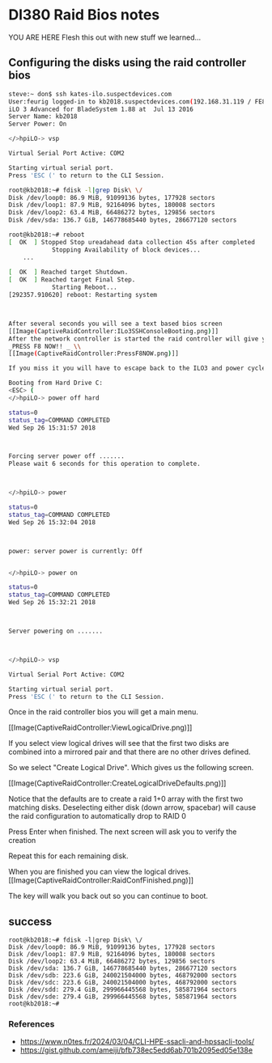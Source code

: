 # Dl380 Raid Bios notes
YOU ARE HERE Flesh this out with new stuff we learned...
## Configuring the disks using the raid controller bios

	
```sh
steve:~ don$ ssh kates-ilo.suspectdevices.com
User:feurig logged-in to kb2018.suspectdevices.com(192.168.31.119 / FE80::9E8E:99FF:FE0C:BAD8)
iLO 3 Advanced for BladeSystem 1.88 at  Jul 13 2016
Server Name: kb2018
Server Power: On

</>hpiLO-> vsp

Virtual Serial Port Active: COM2

Starting virtual serial port.
Press 'ESC (' to return to the CLI Session.

root@kb2018:~# fdisk -l|grep Disk\ \/
Disk /dev/loop0: 86.9 MiB, 91099136 bytes, 177928 sectors
Disk /dev/loop1: 87.9 MiB, 92164096 bytes, 180008 sectors
Disk /dev/loop2: 63.4 MiB, 66486272 bytes, 129856 sectors
Disk /dev/sda: 136.7 GiB, 146778685440 bytes, 286677120 sectors

root@kb2018:~# reboot
[  OK  ] Stopped Stop ureadahead data collection 45s after completed          Stopping Session 98 of user feurig.
			Stopping Availability of block devices...
	...
	
[  OK  ] Reached target Shutdown.
[  OK  ] Reached target Final Step.
			Starting Reboot...
[292357.910620] reboot: Restarting system



After several seconds you will see a text based bios screen
[[Image(CaptiveRaidController:ILo3SSHConsoleBooting.png)]]
After the network controller is started the raid controller will give you a chance to configure it. 
_PRESS F8 NOW!! _ \\ 
[[Image(CaptiveRaidController:PressF8NOW.png)]]

If you miss it you will have to escape back to the ILO3 and power cycle the machine. _(This is ok because the disks are not active until the machine actually boots)_

Booting from Hard Drive C: 
<ESC> (
</>hpiLO-> power off hard

status=0
status_tag=COMMAND COMPLETED
Wed Sep 26 15:31:57 2018



Forcing server power off .......
Please wait 6 seconds for this operation to complete.



</>hpiLO-> power         

status=0
status_tag=COMMAND COMPLETED
Wed Sep 26 15:32:04 2018



power: server power is currently: Off


</>hpiLO-> power on 

status=0
status_tag=COMMAND COMPLETED
Wed Sep 26 15:32:21 2018



Server powering on .......



</>hpiLO-> vsp

Virtual Serial Port Active: COM2

Starting virtual serial port.
Press 'ESC (' to return to the CLI Session.

```
Once in the raid controller bios you will get a main menu.

 [[Image(CaptiveRaidController:ViewLogicalDrive.png)]]

If you select view logical drives will see that the first two disks are combined into a mirrored pair and that there are no other drives defined. 

So we select "Create Logical Drive". Which gives us the following screen. 
 
 [[Image(CaptiveRaidController:CreateLogicalDriveDefaults.png)]]

Notice that the defaults are to create a raid 1+0 array with the first two matching disks. Deselecting either disk (down arrow, spacebar) will cause the raid configuration to automatically drop to RAID 0

Press Enter when finished.  The next screen will ask you to verify the creation <F8>

Repeat this for each remaining disk. 

When you are finished you can view the logical drives.
 [[Image(CaptiveRaidController:RaidConfFinished.png)]]

The <ESC> key will walk you back out so you can continue to boot. 

## success
	
	root@kb2018:~# fdisk -l|grep Disk\ \/
	Disk /dev/loop0: 86.9 MiB, 91099136 bytes, 177928 sectors
	Disk /dev/loop1: 87.9 MiB, 92164096 bytes, 180008 sectors
	Disk /dev/loop2: 63.4 MiB, 66486272 bytes, 129856 sectors
	Disk /dev/sda: 136.7 GiB, 146778685440 bytes, 286677120 sectors
	Disk /dev/sdb: 223.6 GiB, 240021504000 bytes, 468792000 sectors
	Disk /dev/sdc: 223.6 GiB, 240021504000 bytes, 468792000 sectors
	Disk /dev/sdd: 279.4 GiB, 299966445568 bytes, 585871964 sectors
	Disk /dev/sde: 279.4 GiB, 299966445568 bytes, 585871964 sectors
	root@kb2018:~# 
	
### References
- https://www.n0tes.fr/2024/03/04/CLI-HPE-ssacli-and-hpssacli-tools/
- https://gist.github.com/ameiji/bfb738ec5edd6ab701b2095ed05e138e